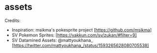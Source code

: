 # assets

Credits:
- Inspiration: msikma's pokesprite project [https://github.com/msikma]
- SV Pokemon Sprites: [https://yakkun.com/sv/zukan/#filter=9]
- SV Datamined Assets: @mattyoukhana_ [https://twitter.com/mattyoukhana_/status/1593265628080705538]
